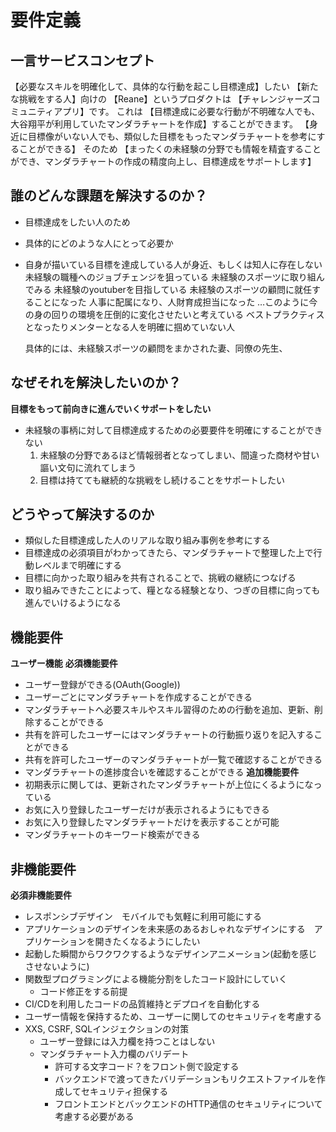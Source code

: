 # 要件定義

## 一言サービスコンセプト
  【必要なスキルを明確化して、具体的な行動を起こし目標達成】したい
  【新たな挑戦をする人】向けの
  【Reane】というプロダクトは
  【チャレンジャーズコミュニティアプリ】です。
  これは
  【目標達成に必要な行動が不明確な人でも、大谷翔平が利用していたマンダラチャートを作成】することができます。
  【身近に目標像がいない人でも、類似した目標をもったマンダラチャートを参考にすることができる】
  そのため
  【まったくの未経験の分野でも情報を精査することができ、マンダラチャートの作成の精度向上し、目標達成をサポートします】


## 誰のどんな課題を解決するのか？
  - 目標達成をしたい人のため
  - 具体的にどのような人にとって必要か
  - 自身が描いている目標を達成している人が身近、もしくは知人に存在しない
      未経験の職種へのジョブチェンジを狙っている
      未経験のスポーツに取り組んでみる
      未経験のyoutuberを目指している
      未経験のスポーツの顧問に就任することになった
      人事に配属になり、人財育成担当になった
      …このように今の身の回りの環境を圧倒的に変化させたいと考えている
      ベストプラクティスとなったりメンターとなる人を明確に掴めていない人

      具体的には、未経験スポーツの顧問をまかされた妻、同僚の先生、


## なぜそれを解決したいのか？
**目標をもって前向きに進んでいくサポートをしたい**
  - 未経験の事柄に対して目標達成するための必要要件を明確にすることができない
    1. 未経験の分野であるほど情報弱者となってしまい、間違った商材や甘い謳い文句に流れてしまう
    2. 目標は持てても継続的な挑戦をし続けることをサポートしたい


## どうやって解決するのか
  - 類似した目標達成した人のリアルな取り組み事例を参考にする
  - 目標達成の必須項目がわかってきたら、マンダラチャートで整理した上で行動レベルまで明確にする
  - 目標に向かった取り組みを共有されることで、挑戦の継続につなげる
  - 取り組みできたことによって、糧となる経験となり、つぎの目標に向っても進んでいけるようになる

## 機能要件
**ユーザー機能**
  **必須機能要件**
  - ユーザー登録ができる(OAuth(Google))
  - ユーザーごとにマンダラチャートを作成することができる
  - マンダラチャートへ必要スキルやスキル習得のための行動を追加、更新、削除することができる
  - 共有を許可したユーザーにはマンダラチャートの行動振り返りを記入することができる
  - 共有を許可したユーザーのマンダラチャートが一覧で確認することができる
  - マンダラチャートの進捗度合いを確認することができる
  **追加機能要件**
  - 初期表示に関しては、更新されたマンダラチャートが上位にくるようになっている
  - お気に入り登録したユーザーだけが表示されるようにもできる
  - お気に入り登録したマンダラチャートだけを表示することが可能
  - マンダラチャートのキーワード検索ができる

## 非機能要件
**必須非機能要件**
  - レスポンシブデザイン　モバイルでも気軽に利用可能にする
  - アプリケーションのデザインを未来感のあるおしゃれなデザインにする　アプリケーションを開きたくなるようにしたい
  - 起動した瞬間からワクワクするようなデザインアニメーション(起動を感じさせないように)
  - 関数型プログラミングによる機能分割をしたコード設計にしていく
    - コード修正をする前提
  - CI/CDを利用したコードの品質維持とデプロイを自動化する
  - ユーザー情報を保持するため、ユーザーに関してのセキュリティを考慮する
  - XXS, CSRF, SQLインジェクションの対策
    - ユーザー登録には入力欄を持つことはしない
    - マンダラチャート入力欄のバリデート
      - 許可する文字コード？をフロント側で設定する
      - バックエンドで渡ってきたバリデーションもリクエストファイルを作成してセキュリティ担保する
      - フロントエンドとバックエンドのHTTP通信のセキュリティについて考慮する必要がある